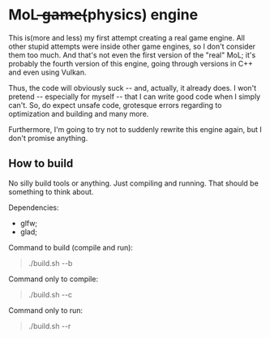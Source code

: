 # MoL  ̶g̶a̶m̶e̶(physics) engine

This is(more and less) my first attempt creating a real game engine. All other stupid attempts were inside other game engines, so I don't consider them too much. And that's not even the first version of the "real" MoL; it's probably the fourth version of this engine, going through versions in C++ and even using Vulkan.

Thus, the code will obviously suck -- and, actually, it already does. I won't pretend -- especially for myself -- that I can write good code when I simply can't. So, do expect unsafe code, grotesque errors regarding to optimization and building and many more.

Furthermore, I'm going to try not to suddenly rewrite this engine again, but I don't promise anything.

## How to build

No silly build tools or anything. Just compiling and running. That should be something to think about.

Dependencies:
- glfw;
- glad;

Command to build (compile and run):
> ./build.sh --b

Command only to compile:
> ./build.sh --c

Command only to run:
> ./build.sh --r

